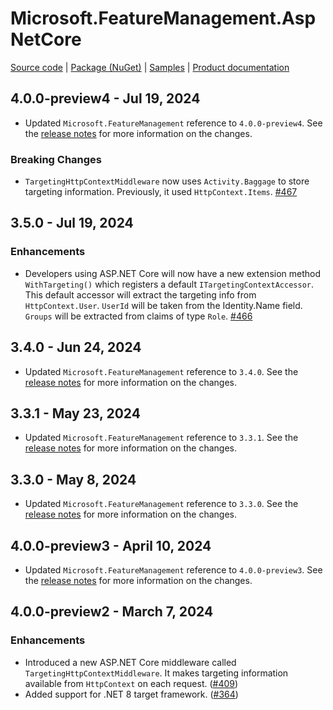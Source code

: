 # Microsoft.FeatureManagement.AspNetCore

[Source code][source_code] | [Package (NuGet)][package] | [Samples][samples] | [Product documentation][docs]

## 4.0.0-preview4 - Jul 19, 2024

* Updated `Microsoft.FeatureManagement` reference to `4.0.0-preview4`. See the [release notes](./Microsoft.Featuremanagement.md) for more information on the changes.

### Breaking Changes

* `TargetingHttpContextMiddleware` now uses `Activity.Baggage` to store targeting information. Previously, it used `HttpContext.Items`. [#467](https://github.com/microsoft/FeatureManagement-Dotnet/pull/467)

## 3.5.0 - Jul 19, 2024

### Enhancements

* Developers using ASP.NET Core will now have a new extension method `WithTargeting()` which registers a default `ITargetingContextAccessor`. This default accessor will extract the targeting info from `HttpContext.User`. `UserId` will be taken from the Identity.Name field. `Groups` will be extracted from claims of type `Role`. [#466](https://github.com/microsoft/FeatureManagement-Dotnet/pull/466)

## 3.4.0 - Jun 24, 2024

* Updated `Microsoft.FeatureManagement` reference to `3.4.0`. See the [release notes](./Microsoft.Featuremanagement.md) for more information on the changes.

## 3.3.1 - May 23, 2024

* Updated `Microsoft.FeatureManagement` reference to `3.3.1`. See the [release notes](./Microsoft.Featuremanagement.md) for more information on the changes.

## 3.3.0 - May 8, 2024

* Updated `Microsoft.FeatureManagement` reference to `3.3.0`. See the [release notes](./Microsoft.Featuremanagement.md) for more information on the changes.

## 4.0.0-preview3 - April 10, 2024

* Updated `Microsoft.FeatureManagement` reference to `4.0.0-preview3`. See the [release notes](./Microsoft.Featuremanagement.md) for more information on the changes.

## 4.0.0-preview2 - March 7, 2024

### Enhancements

* Introduced a new ASP.NET Core middleware called `TargetingHttpContextMiddleware`. It makes targeting information available from `HttpContext` on each request. ([#409](https://github.com/microsoft/FeatureManagement-Dotnet/issues/409))
* Added support for .NET 8 target framework. ([#364](https://github.com/microsoft/FeatureManagement-Dotnet/issues/364))

<!-- LINKS -->
[docs]: https://github.com/microsoft/FeatureManagement-Dotnet
[package]: https://www.nuget.org/packages/Microsoft.FeatureManagement.AspNetCore
[samples]: https://github.com/microsoft/FeatureManagement-Dotnet/tree/master/examples/FeatureFlagDemo
[source_code]: https://github.com/microsoft/FeatureManagement-Dotnet/tree/master/src/Microsoft.FeatureManagement.AspNetCore
